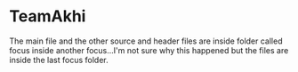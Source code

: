 # TeamAkhi
The main file and the other source and header files are inside folder called focus inside another focus...I'm not sure why this happened but the files are inside the last focus folder.
